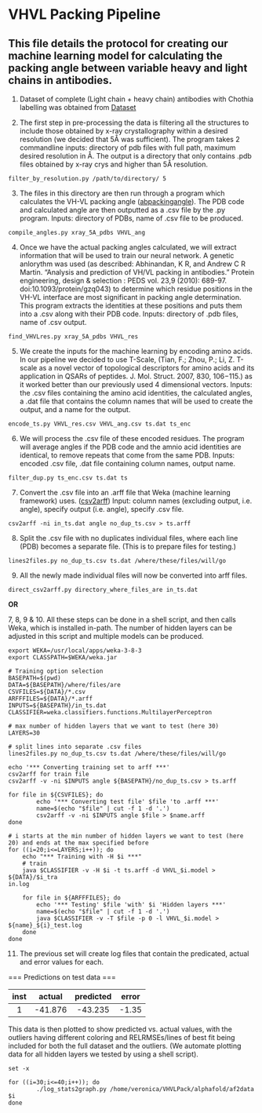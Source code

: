 # VHVL Packing Pipeline

## This file details the protocol for creating our machine learning model for calculating the packing angle between variable heavy and light chains in antibodies.

1. Dataset of complete (Light chain + heavy chain) antibodies with Chothia labelling was obtained from 
    [Dataset](http://www.abybank.org/abdb/)

2.  The first step in pre-processing the data is filtering all the structures to include those obtained by x-ray 
    crystallography within a desired resolution (we decided that 5Å was sufficient). 
    The program takes 2 commandline inputs: directory of pdb files with full path, maximum desired resolution in Å. 
    The output is a directory that only contains .pdb files obtained by x-ray crys and higher than 5Å resolution.

`filter_by_resolution.py /path/to/directory/ 5` 

3. The files in this directory are then run through a program which calculates the VH-VL packing angle 
    ([abpackingangle](https://github.com/ACRMGroup/abpackingangle)). The PDB code and calculated angle are then outputted 
    as a .csv file by the .py program. 
    Inputs: directory of PDBs, name of .csv file to be produced. 

`compile_angles.py xray_5A_pdbs VHVL_ang`

4. Once we have the actual packing angles calculated, we will extract information that will be used to train our 
neural network. A genetic anlorythm was used (as described: Abhinandan, K R, and Andrew C R Martin. 
“Analysis and prediction of VH/VL packing in antibodies.” Protein engineering, design & selection : PEDS vol. 23,9 
(2010): 689-97. doi:10.1093/protein/gzq043) to determine which residue positions in the VH-VL interface are most 
significant in packing angle determination. This program extracts the identities at these positions and puts them into
a .csv along with their PDB code. 
Inputs: directory of .pdb files, name of .csv output.

`find_VHVLres.py xray_5A_pdbs VHVL_res`

5. We create the inputs for the machine learning by encoding amino acids. In our pipeline we decided to use T-Scale, 
(Tian, F.; Zhou, P.; Li, Z. T-scale as a novel vector of topological descriptors for amino acids and its application 
in QSARs of peptides. J. Mol. Struct. 2007, 830, 106−115.) as it worked better than our previously used 4 dimensional
vectors. 
Inputs: the .csv files containing the amino acid identities, the calculated angles, a .dat file that
contains the column names that will be used to create the output, and a name for the output.

`encode_ts.py VHVL_res.csv VHVL_ang.csv ts.dat ts_enc`

6. We will process the .csv file of these encoded residues. The program will average angles if the PDB code and the 
amnio acid identities are identical, to remove repeats that come from the same PDB. 
Inputs: encoded .csv file, .dat file containing column names, output name.

`filter_dup.py ts_enc.csv ts.dat ts`

7. Convert the .csv file into an .arff file that Weka (machine learning framework) uses. 
([csv2arff](https://github.com/AndrewCRMartin/bioscripts/blob/master/csv2arff.pl))
Input: column names (excluding output, i.e. angle), specify output (i.e. angle), specify .csv file.

`csv2arff -ni in_ts.dat angle no_dup_ts.csv > ts.arff`

8. Split the .csv file with no duplicates individual files, where each line (PDB) becomes a separate file. 
(This is to prepare files for testing.)

`lines2files.py no_dup_ts.csv ts.dat /where/these/files/will/go`

9. All the newly made individual files will now be converted into arff files.

`direct_csv2arff.py directory_where_files_are in_ts.dat`

**OR**

7, 8, 9 & 10. All these steps can be done in a shell script, and then calls Weka, which is installed in-path. The
number of hidden layers can be adjusted in this script and multiple models can be produced.

```
export WEKA=/usr/local/apps/weka-3-8-3
export CLASSPATH=$WEKA/weka.jar

# Training option selection
BASEPATH=$(pwd)
DATA=${BASEPATH}/where/files/are
CSVFILES=${DATA}/*.csv
ARFFFILES=${DATA}/*.arff
INPUTS=${BASEPATH}/in_ts.dat
CLASSIFIER=weka.classifiers.functions.MultilayerPerceptron

# max number of hidden layers that we want to test (here 30)
LAYERS=30

# split lines into separate .csv files
lines2files.py no_dup_ts.csv ts.dat /where/these/files/will/go

echo '*** Converting training set to arff ***'
csv2arff for train file
csv2arff -v -ni $INPUTS angle ${BASEPATH}/no_dup_ts.csv > ts.arff

for file in ${CSVFILES}; do
        echo '*** Converting test file' $file 'to .arff ***'
        name=$(echo "$file" | cut -f 1 -d '.')
        csv2arff -v -ni $INPUTS angle $file > $name.arff
done

# i starts at the min number of hidden layers we want to test (here 20) and ends at the max specified before
for ((i=20;i<=LAYERS;i++)); do
    echo "*** Training with -H $i ***"
    # train
    java $CLASSIFIER -v -H $i -t ts.arff -d VHVL_$i.model > ${DATA}/$i_tra
in.log

    for file in ${ARFFFILES}; do
        echo '*** Testing' $file 'with' $i 'Hidden layers ***'
        name=$(echo "$file" | cut -f 1 -d '.')
        java $CLASSIFIER -v -T $file -p 0 -l VHVL_$i.model > ${name}_${i}_test.log
    done
done
```

11. The previous set will create log files that contain the predicated, actual and error values for each. 

=== Predictions on test data ===

| inst    | actual | predicted | error |
| :---: | :---: | :---: | :---: |
| 1 | -41.876 | -43.235|  -1.35 | 

This data is then plotted to show predicted vs. actual values, with the outliers having different coloring and 
RELRMSEs/lines of best fit being included for both the full dataset and the outliers. 
(We automate plotting data for all hidden layers we tested by using a shell script).

```
set -x

for ((i=30;i<=40;i++)); do
        ./log_stats2graph.py /home/veronica/VHVLPack/alphafold/af2data $i
done
```


         
